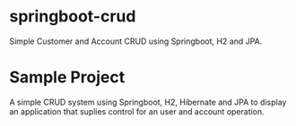 # springboot-crud
Simple Customer and Account CRUD using Springboot, H2 and JPA.


# Sample Project
A simple CRUD system using Springboot, H2, Hibernate and JPA to display an application that suplies control for an user and account operation.
